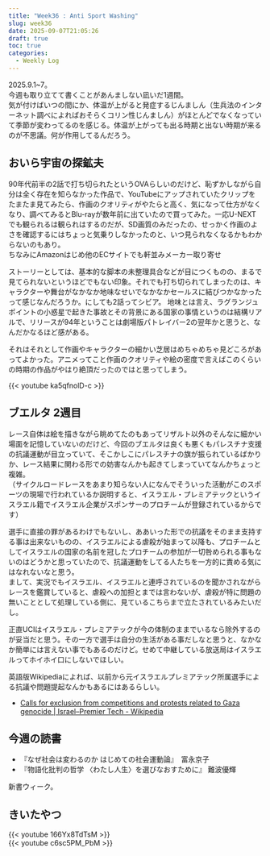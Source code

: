 ```yaml
---
title: "Week36 : Anti Sport Washing"
slug: week36
date: 2025-09-07T21:05:26
draft: true
toc: true
categories:
  - Weekly Log
---
```

2025.9.1~7。  
今週も取り立てて書くことがあんましない凪いだ1週間。  
気が付けばいつの間にか、体温が上がると発症するじんましん（生兵法のインターネット調べによればおそらくコリン性じんましん）がほとんどでなくなっていて季節が変わってるのを感じる。体温が上がっても出る時期と出ない時期が来るのが不思議。何が作用してるんだろう。

<!--more-->
## おいら宇宙の探鉱夫

90年代前半の2話で打ち切られたというOVAらしいのだけど、恥ずかしながら自分は全く存在を知らなかった作品で、YouTubeにアップされていたクリップをたまたま見てみたら、作画のクオリティがやたらと高く、気になって仕方がなくなり、調べてみるとBlu-rayが数年前に出ていたので買ってみた。一応U-NEXTでも観られるは観られはするのだが、SD画質のみだったの、せっかく作画のよさを確認するにはちょっと気乗りしなかったのと、いつ見られなくなるかもわからないのもあり。  
ちなみにAmazonはじめ他のECサイトでも軒並みメーカー取り寄せ

ストーリーとしては、基本的な脚本の未整理具合などが目につくものの、まるで見てられないというほどでもない印象。それでも打ち切られてしまったのは、キャラクターや舞台がなかなか地味なせいでなかなかセールスに結びつかなかったって感じなんだろうか。にしても2話ってシビア。
地味とは言え、ラグランジュポイントの小惑星で起きた事故とその背景にある国家の事情というのは結構リアルで、リリースが94年ということは劇場版パトレイバー2の翌年かと思うと、なんだかなるほど感がある。

それはそれとして作画やキャラクターの細かい芝居はめちゃめちゃ見どころがあってよかった。アニメってこと作画のクオリティや絵の密度で言えばこのくらいの時期の作品がやはり絶頂だったのではと思ってしまう。

{{< youtube ka5qfnolD-c >}}

## ブエルタ 2週目

レース自体は絵を描きながら眺めてたのもあってリザルト以外のそんなに細かい場面を記憶していないのだけど、今回のブエルタは良くも悪くもパレスチナ支援の抗議運動が目立っていて、そこかしこにパレスチナの旗が振られているばかりか、レース結果に関わる形での妨害なんかも起きてしまっていてなんかちょっと複雑。  
（サイクルロードレースをあまり知らない人になんでそういった活動がこのスポーツの現場で行われているか説明すると、イスラエル・プレミアテックというイスラエル籍でイスラエル企業がスポンサーのプロチームが登録されているからです）

選手に直接の罪があるわけでもないし、ああいった形での抗議をそのまま支持する事は出来ないものの、イスラエルによる虐殺が始まって以降も、プロチームとしてイスラエルの国家の名前を冠したプロチームの参加が一切咎められる事もないのはどうかと思っていたので、抗議運動をしてる人たちを一方的に責める気にはなれないなと思う。  
まして、実況でもイスラエル、イスラエルと連呼されているのを聞かされながらレースを鑑賞していると、虐殺への加担とまでは言わないが、虐殺が特に問題の無いこととして処理している側に、見ているこちらまで立たされているみたいだし。

正直UCIはイスラエル・プレミアテックが今の体制のままでいるなら除外するのが妥当だと思う。その一方で選手は自分の生活がある事だしなと思うと、なかなか簡単には言えない事でもあるのだけど。せめて中継している放送局はイスラエルってホイホイ口にしないでほしい。

英語版Wikipediaによれば、以前から元イスラエルプレミアテック所属選手による抗議や問題提起なんかもあるにはあるらしい。
- [Calls for exclusion from competitions and protests related to Gaza genocide | Israel–Premier Tech - Wikipedia](https://en.wikipedia.org/wiki/Israel%E2%80%93Premier_Tech#Calls_for_exclusion_from_competitions_and_protests_related_to_Gaza_genocide)

## 今週の読書

- 『なぜ社会は変わるのか はじめての社会運動論』　富永京子
- 『物語化批判の哲学 〈わたし人生〉を選びなおすために』 難波優輝

新書ウィーク。

## きいたやつ

{{< youtube 166Yx8TdTsM >}}  
{{< youtube c6sc5PM_PbM >}}